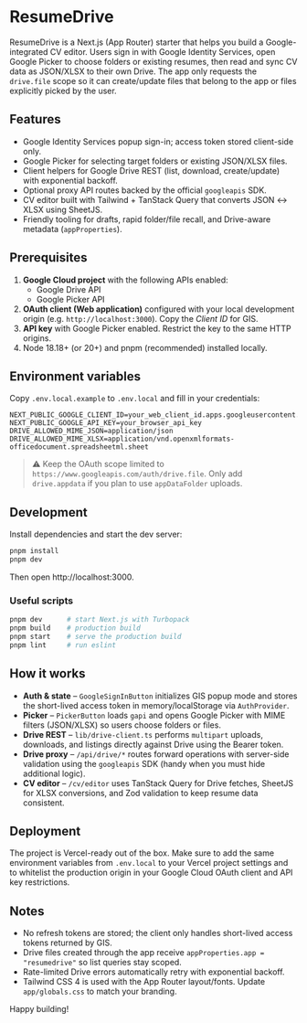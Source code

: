 # ResumeDrive

ResumeDrive is a Next.js (App Router) starter that helps you build a Google-integrated CV editor. Users sign in with Google Identity Services, open Google Picker to choose folders or existing resumes, then read and sync CV data as JSON/XLSX to their own Drive. The app only requests the `drive.file` scope so it can create/update files that belong to the app or files explicitly picked by the user.

## Features

- Google Identity Services popup sign-in; access token stored client-side only.
- Google Picker for selecting target folders or existing JSON/XLSX files.
- Client helpers for Google Drive REST (list, download, create/update) with exponential backoff.
- Optional proxy API routes backed by the official `googleapis` SDK.
- CV editor built with Tailwind + TanStack Query that converts JSON ↔ XLSX using SheetJS.
- Friendly tooling for drafts, rapid folder/file recall, and Drive-aware metadata (`appProperties`).

## Prerequisites

1. **Google Cloud project** with the following APIs enabled:
   - Google Drive API
   - Google Picker API
2. **OAuth client (Web application)** configured with your local development origin (e.g. `http://localhost:3000`). Copy the *Client ID* for GIS.
3. **API key** with Google Picker enabled. Restrict the key to the same HTTP origins.
4. Node 18.18+ (or 20+) and pnpm (recommended) installed locally.

## Environment variables

Copy `.env.local.example` to `.env.local` and fill in your credentials:

```env
NEXT_PUBLIC_GOOGLE_CLIENT_ID=your_web_client_id.apps.googleusercontent.com
NEXT_PUBLIC_GOOGLE_API_KEY=your_browser_api_key
DRIVE_ALLOWED_MIME_JSON=application/json
DRIVE_ALLOWED_MIME_XLSX=application/vnd.openxmlformats-officedocument.spreadsheetml.sheet
```

> ⚠️ Keep the OAuth scope limited to `https://www.googleapis.com/auth/drive.file`. Only add `drive.appdata` if you plan to use `appDataFolder` uploads.

## Development

Install dependencies and start the dev server:

```bash
pnpm install
pnpm dev
```

Then open http://localhost:3000.

### Useful scripts

```bash
pnpm dev      # start Next.js with Turbopack
pnpm build    # production build
pnpm start    # serve the production build
pnpm lint     # run eslint
```

## How it works

- **Auth & state** – `GoogleSignInButton` initializes GIS popup mode and stores the short-lived access token in memory/localStorage via `AuthProvider`.
- **Picker** – `PickerButton` loads `gapi` and opens Google Picker with MIME filters (JSON/XLSX) so users choose folders or files.
- **Drive REST** – `lib/drive-client.ts` performs `multipart` uploads, downloads, and listings directly against Drive using the Bearer token.
- **Drive proxy** – `/api/drive/*` routes forward operations with server-side validation using the `googleapis` SDK (handy when you must hide additional logic).
- **CV editor** – `/cv/editor` uses TanStack Query for Drive fetches, SheetJS for XLSX conversions, and Zod validation to keep resume data consistent.

## Deployment

The project is Vercel-ready out of the box. Make sure to add the same environment variables from `.env.local` to your Vercel project settings and to whitelist the production origin in your Google Cloud OAuth client and API key restrictions.

## Notes

- No refresh tokens are stored; the client only handles short-lived access tokens returned by GIS.
- Drive files created through the app receive `appProperties.app = "resumedrive"` so list queries stay scoped.
- Rate-limited Drive errors automatically retry with exponential backoff.
- Tailwind CSS 4 is used with the App Router layout/fonts. Update `app/globals.css` to match your branding.

Happy building!
